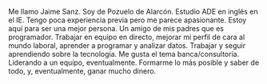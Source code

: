 Me llamo Jaime Sanz.
Soy de Pozuelo de Alarcón.
Estudio ADE en inglés en el IE.
Tengo poca experiencia previa pero me 
parece apasionante.
Estoy aquí para ser una mejor persona.
Un amigo de mis padres que es programador.
Trabajar en equipo en directo, mejorar mi perfil de cara al mundo laboral, aprender a programar y analizar datos.
Trabajar y seguir aprendiendo sobre la tecnología.
Me gusta el tema banca/consultoría.
Liderando a un equipo, eventualmente.
Formarme lo más posible y saber de todo, y, eventualmente, ganar mucho dinero.
